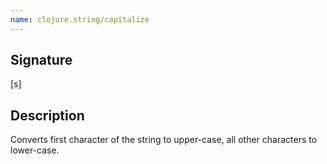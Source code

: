 ```yaml
---
name: clojure.string/capitalize
---
```


## Signature
[s]


## Description

Converts first character of the string to upper-case, all other characters to
lower-case.

